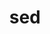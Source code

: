 ---
title: "sed"
layout: cache
categories: [package, develop]
meta: {"versions": ["4.9"], "compilers": ["gcc@=10.3.0", "gcc@=11.4.0", "oneapi@=2023.2.0"], "oss": ["sle_hpc15", "ubuntu20.04"], "platforms": ["linux"], "targets": ["aarch64", "neoverse_v1", "x86_64_v3", "x86_64_v4"], "stacks": ["e4s-arm", "e4s-cray-sles", "e4s-neoverse_v1", "e4s-oneapi", "root"], "num_specs": 4, "num_specs_by_stack": {"root": 4, "e4s-cray-sles": 1, "e4s-arm": 1, "e4s-neoverse_v1": 1, "e4s-oneapi": 1}}
spec_details: [{"hash": "5fvwcmlqp63edskhhtzwcvebnf5b4hkv", "compiler": "gcc@=10.3.0", "versions": ["4.9"], "os": "sle_hpc15", "platform": "linux", "target": "x86_64_v4", "variants": ["build_system=autotools"], "stacks": ["root", "e4s-cray-sles"], "size": "-", "tarball": "https://binaries.spack.io/develop/build_cache/linux-sle_hpc15-x86_64_v4/gcc-10.3.0/sed-4.9/linux-sle_hpc15-x86_64_v4-gcc-10.3.0-sed-4.9-5fvwcmlqp63edskhhtzwcvebnf5b4hkv.spack"}, {"hash": "562xh64b5j5vfk7d52pphajmw7z2td5j", "compiler": "gcc@=11.4.0", "versions": ["4.9"], "os": "ubuntu20.04", "platform": "linux", "target": "aarch64", "variants": ["build_system=autotools"], "stacks": ["e4s-arm", "root"], "size": "-", "tarball": "https://binaries.spack.io/develop/build_cache/linux-ubuntu20.04-aarch64/gcc-11.4.0/sed-4.9/linux-ubuntu20.04-aarch64-gcc-11.4.0-sed-4.9-562xh64b5j5vfk7d52pphajmw7z2td5j.spack"}, {"hash": "bw6ldenc6w5mb37hstwopc4x4l5gjbwz", "compiler": "gcc@=11.4.0", "versions": ["4.9"], "os": "ubuntu20.04", "platform": "linux", "target": "neoverse_v1", "variants": ["build_system=autotools"], "stacks": ["root", "e4s-neoverse_v1"], "size": "-", "tarball": "https://binaries.spack.io/develop/build_cache/linux-ubuntu20.04-neoverse_v1/gcc-11.4.0/sed-4.9/linux-ubuntu20.04-neoverse_v1-gcc-11.4.0-sed-4.9-bw6ldenc6w5mb37hstwopc4x4l5gjbwz.spack"}, {"hash": "n5ng5lgjzbru6igrege2zwy3jelzfe5y", "compiler": "oneapi@=2023.2.0", "versions": ["4.9"], "os": "ubuntu20.04", "platform": "linux", "target": "x86_64_v3", "variants": ["build_system=autotools"], "stacks": ["root", "e4s-oneapi"], "size": "-", "tarball": "https://binaries.spack.io/develop/build_cache/linux-ubuntu20.04-x86_64_v3/oneapi-2023.2.0/sed-4.9/linux-ubuntu20.04-x86_64_v3-oneapi-2023.2.0-sed-4.9-n5ng5lgjzbru6igrege2zwy3jelzfe5y.spack"}]
---
